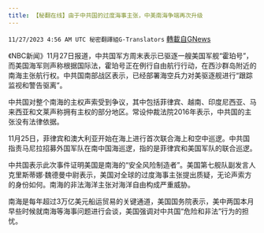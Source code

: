 ```yaml
---
title: 【秘翻在线】由于中共国的过度海事主张，中美南海争端再次升级
---
```

`11/27/2023 4:56 AM UTC 秘密翻譯組G-Translators` [轉載自GNews](https://gnews.org/articles/2041003)

         

《NBC新闻》11月27日报道，中共国军方周末表示已驱逐一艘美国军舰“霍珀号”，而美国海军则声称根据国际法，霍珀号正在例行自由航行行动，在西沙群岛附近的南海主张航行权。中共国南部战区表示，已经部署海空兵力对美驱逐舰进行“跟踪监视和警告驱离”。

中共国对整个南海的主权声索受到争议，其中包括菲律宾、越南、印度尼西亚、马来西亚和文莱声称拥有主权的部分地区。常设仲裁法院2016年表示，中共国的主张没有法律依据。

11月25日，菲律宾和澳大利亚开始在海上进行首次联合海上和空中巡逻。中共国指责马尼拉招募外国军队在南中国海巡逻，指的是菲律宾和美国军队的联合巡逻。

中共国表示此次事件证明美国是南海的“安全风险制造者”。美国第七舰队副发言人克里斯蒂娜·魏德曼中尉表示，美国对全球的过度海事主张提出质疑，无论声索方的身份如何。南海的非法海洋主张对海洋自由构成严重威胁。

南海是每年超过3万亿美元船运贸易的关键通道，美国国务院表示，美中两国本月早些时候就南海等海事问题进行会谈，美国强调对中共国“危险和非法”行为的担忧。

